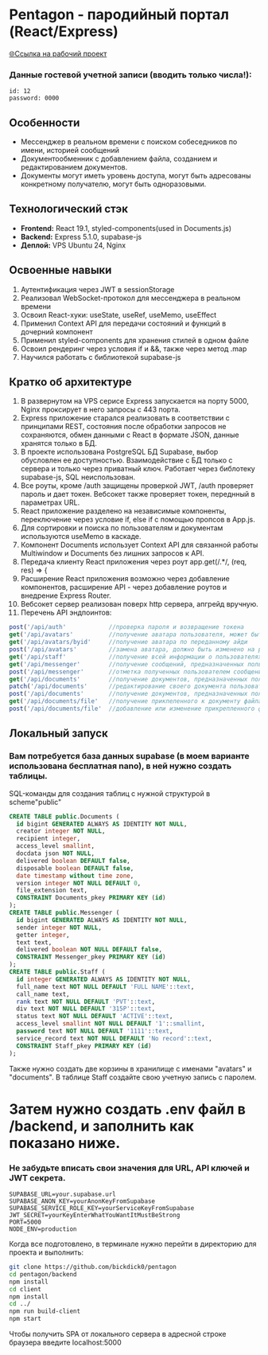# Pentagon - пародийный портал (React/Express)
[🌐Ссылка на рабочий проект](https://ivanpavlov.site)
### Данные гостевой учетной записи (вводить только числа!): 
```userData
id: 12 
password: 0000
```

## Особенности
- Мессенджер в реальном времени с поиском собеседников по имени, историей сообщений
- Документообменник с добавлением файла, созданием и редактированием документов.
- Документы могут иметь уровень доступа, могут быть адресованы конкретному получателю, могут быть одноразовыми. 

## Технологический стэк
- **Frontend:** React 19.1, styled-components(used in Documents.js)
- **Backend:** Express 5.1.0, supabase-js
- **Деплой:** VPS Ubuntu 24, Nginx

## Освоенные навыки
1. Аутентификация через JWT в sessionStorage
1. Реализовал WebSocket-протокол для мессенджера в реальном времени
2. Освоил React-хуки: useState, useRef, useMemo, useEffect
3. Применил Context API для передачи состояний и функций в дочерний компонент
4. Применил styled-components для хранения стилей в одном файле
5. Освоил рендеринг через условия if и &&, также через метод .map
6. Научился работать c библиотекой supabase-js

## Кратко об архитектуре
1. В развернутом на VPS серисе Express запускается на порту 5000, Nginx проксирует в него запросы с 443 порта.
2. Express приложение старался реализовать в соответствии с принципами REST, состояния после обработки запросов не сохраняются, обмен данными с React в формате JSON, данные хранятся только в БД.
3. В проекте использована PostgreSQL БД Supabase, выбор обусловлен ее доступностью. Взаимодействие с БД только с сервера и только через приватный ключ. Работает через библотеку supabase-js, SQL неиспользован.
4. Все роуты, кроме /auth защищены проверкой JWT, /auth проверяет пароль и дает токен. Вебсокет также проверяет токен, переднный в параметрах URL.
5. React приложение разделено на независимые компоненты, переключение через условие if, else if с помощью пропсов в App.js.
6. Для сортировки и поиска по пользователям и документам используются useMemo в каскаде.
7. Компонент Documents использует Context API для связанной работы Multiwindow и Documents без лишних запросов к API.
8. Передача клиенту React приложения через роут app.get(/.*/, (req, res) => {
9. Расширение React приложения возможно через добавление компонентов, расширение API - через добавление роутов и внедрение Express Router.
10. Вебсокет сервер реализован поверх http сервера, апгрейд вручную.
11. Перечень API эндпоинтов:
```js
post('/api/auth'            //проверка пароля и возвращение токена
get('/api/avatars'          //получение аватара пользователя, может быть заменено на /byid
get('/api/avatars/byid'     //получение аватара по переданному айди
post('/api/avatars'         //замена аватара, должно быть изменено на patch
get('/api/staff'            //получение всей информации о пользователях
get('/api/messenger'        //получение сообщений, предназначенных пользователю
post('/api/messenger'       //отметка полученных пользователем сообщений
get('/api/documents'        //получение документов, предназначенных пользователю
patch('/api/documents'      //редактирование своего документа пользователем
post('/api/documents'       //получение документов, предназначенных пользователю
get('/api/documents/file'   //получение прикпеленного к документу файла
post('/api/documents/file'  //добавление или изменение прикрепленного файла
```
    
## Локальный запуск
### Вам потребуется база данных supabase (в моем варианте использована бесплатная nano), в ней нужно создать таблицы.
SQL-команды для создания таблиц с нужной структурой в scheme"public"
```sql
CREATE TABLE public.Documents (
  id bigint GENERATED ALWAYS AS IDENTITY NOT NULL,
  creator integer NOT NULL,
  recipient integer,
  access_level smallint,
  docdata json NOT NULL,
  delivered boolean DEFAULT false,
  disposable boolean DEFAULT false,
  date timestamp without time zone,
  version integer NOT NULL DEFAULT 0,
  file_extension text,
  CONSTRAINT Documents_pkey PRIMARY KEY (id)
);
CREATE TABLE public.Messenger (
  id bigint GENERATED ALWAYS AS IDENTITY NOT NULL,
  sender integer NOT NULL,
  getter integer,
  text text,
  delivered boolean NOT NULL DEFAULT false,
  CONSTRAINT Messenger_pkey PRIMARY KEY (id)
);
CREATE TABLE public.Staff (
  id integer GENERATED ALWAYS AS IDENTITY NOT NULL,
  full_name text NOT NULL DEFAULT 'FULL NAME'::text,
  call_name text,
  rank text NOT NULL DEFAULT 'PVT'::text,
  div text NOT NULL DEFAULT '315P'::text,
  status text NOT NULL DEFAULT 'ACTIVE'::text,
  access_level smallint NOT NULL DEFAULT '1'::smallint,
  password text NOT NULL DEFAULT '1111'::text,
  service_record text NOT NULL DEFAULT 'No record'::text,
  CONSTRAINT Staff_pkey PRIMARY KEY (id)
);
```
Также нужно создать две корзины в хранилище с именами "avatars" и "documents". В таблице Staff создайте свою учетную запись с паролем. 
# Затем нужно создать .env файл в /backend, и заполнить как показано ниже.
### Не забудьте вписать свои значения для URL, API ключей и JWT секрета.
```env
SUPABASE_URL=your.supabase.url
SUPABASE_ANON_KEY=yourAnonKeyFromSupabase
SUPABASE_SERVICE_ROLE_KEY=yourServiceKeyFromSupabase
JWT_SECRET=yourKeyEnterWhatYouWantItMustBeStrong
PORT=5000
NODE_ENV=production
```

Когда все подготовлено, в терминале нужно перейти в директорию для проекта и выполнить:
```bash
git clone https://github.com/bickdick0/pentagon
cd pentagon/backend
npm install
cd client
npm install
cd ../
npm run build-client
npm start
```
Чтобы получить SPA от локального сервера в адресной строке браузера введите localhost:5000
